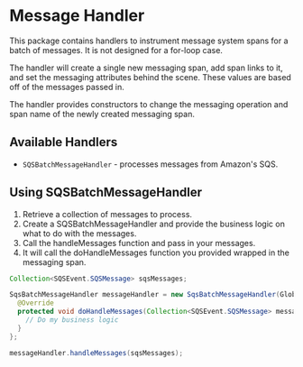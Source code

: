 # Message Handler

This package contains handlers to instrument message system spans for a batch of messages. It is not designed for a for-loop case.

The handler will create a single new messaging span, add span links to it, and set the messaging attributes behind the scene. These values are based off of the messages passed in.

The handler provides constructors to change the messaging operation and span name of the newly created messaging span.

## Available Handlers
- `SQSBatchMessageHandler` - processes messages from Amazon's SQS.

## Using SQSBatchMessageHandler

1. Retrieve a collection of messages to process.
2. Create a SQSBatchMessageHandler and provide the business logic on what to do with the messages.
3. Call the handleMessages function and pass in your messages.
4. It will call the doHandleMessages function you provided wrapped in the messaging span.

```java
Collection<SQSEvent.SQSMessage> sqsMessages;

SqsBatchMessageHandler messageHandler = new SqsBatchMessageHandler(GlobalOpenTelemetry.get()) {
  @Override
  protected void doHandleMessages(Collection<SQSEvent.SQSMessage> messages) {
    // Do my business logic
  }
};

messageHandler.handleMessages(sqsMessages);
```

